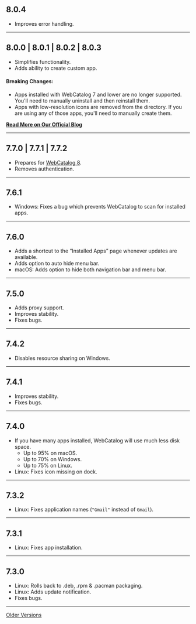 ## 8.0.4
- Improves error handling.

---

## 8.0.0 | 8.0.1 | 8.0.2 | 8.0.3
- Simplifies functionality.
- Adds ability to create custom app.

#### Breaking Changes:
- Apps installed with WebCatalog 7 and lower are no longer supported. You'll need to manually uninstall and then reinstall them.
- Apps with low-resolution icons are removed from the directory. If you are using any of those apps, you'll need to manually create them.

**[Read More on Our Official Blog](https://medium.com/webcatalog/webcatalog-8-less-for-more-1efa076f76d8)**

---

## 7.7.0 | 7.7.1 | 7.7.2
- Prepares for [WebCatalog 8](https://github.com/webcatalog/webcatalog/pull/212).
- Removes authentication.

---

## 7.6.1
- Windows: Fixes a bug which prevents WebCatalog to scan for installed apps.

---

## 7.6.0
- Adds a shortcut to the “Installed Apps” page whenever updates are available.
- Adds option to auto hide menu bar.
- macOS: Adds option to hide both navigation bar and menu bar.

---

## 7.5.0
- Adds proxy support.
- Improves stability.
- Fixes bugs.

---

## 7.4.2
- Disables resource sharing on Windows.

---

## 7.4.1
- Improves stability.
- Fixes bugs.

---

## 7.4.0
- If you have many apps installed, WebCatalog will use much less disk space.
  - Up to 95% on macOS.
  - Up to 70% on Windows.
  - Up to 75% on Linux.
- Linux: Fixes icon missing on dock.

---

## 7.3.2
- Linux: Fixes application names (`"Gmail"` instead of `Gmail`).

---

## 7.3.1
- Linux: Fixes app installation.

---

## 7.3.0
- Linux: Rolls back to .deb, .rpm & .pacman packaging.
- Linux: Adds update notification.
- Fixes bugs.

---
[Older Versions](https://raw.githubusercontent.com/webcatalog/webcatalog/master/RELEASE_NOTES0.md)
